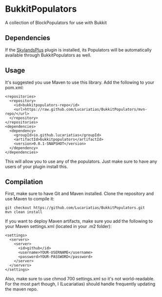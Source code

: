 BukkitPopulators
================

A collection of BlockPopulators for use with Bukkit

Dependencies
------------

If the [SkylandsPlus](http://dev.bukkit.org/bukkit-plugins/skylandsplus/)
plugin is installed, its Populators will be automatically available through
BukkitPopulators as well.

Usage
------------
It's suggested you use Maven to use this library.
Add the following to your pom.xml:

```
<repositories>
  <repository>
    <id>bukkitpopulators-repo</id>
    <url>https://raw.github.com/Lucariatias/BukkitPopulators/mvn-repo/</url>
  </repository>
</repositories>
<dependencies>
  <dependency>
    <groupId>io.github.lucariatias</groupId>
    <artifactId>bukkitpopulators</artifactId>
    <version>0.0.1-SNAPSHOT</version>
  </dependency>
</dependencies>
```

This will allow you to use any of the populators.
Just make sure to have any users of your plugin install this.

Compilation
------------
First, make sure to have Git and Maven installed.
Clone the repository and use Maven to compile it:

```
git checkout https://github.com/Lucariatias/BukkitPopulators.git
mvn clean install
```

If you want to deploy Maven artifacts, make sure you add the following to your Maven settings.xml (located in your .m2 folder):

```
<settings>
  <servers>
    <server>
      <id>github</id>
      <username>YOUR-USERNAME</username>
      <password>YOUR-PASSWORD</password>
    </server>
  </servers>
</settings>
```

Also, make sure to use chmod 700 settings.xml so it's not world-readable.
For the most part though, I (Lucariatias) should handle frequently updating the maven repo.